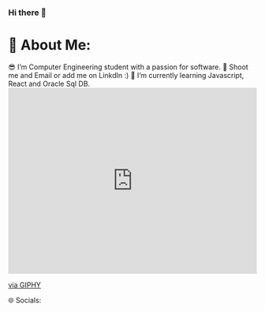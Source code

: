 ### Hi there 👋

<h1>💫 About Me:</h1>
😎 I’m Computer Engineering student with a passion for software.
🤝 Shoot me and Email or add me on LinkdIn :)
🌱 I’m currently learning Javascript, React and Oracle Sql DB.

<div style="width:100%;height:0;padding-bottom:75%;position:relative;"><iframe src="https://giphy.com/embed/qgQUggAC3Pfv687qPC" width="100%" height="100%" style="position:absolute" frameBorder="0" class="giphy-embed" allowFullScreen></iframe></div><p><a href="https://giphy.com/gifs/dommespace-domme-space-programador-qgQUggAC3Pfv687qPC">via GIPHY</a></p>

🌐 Socials:


